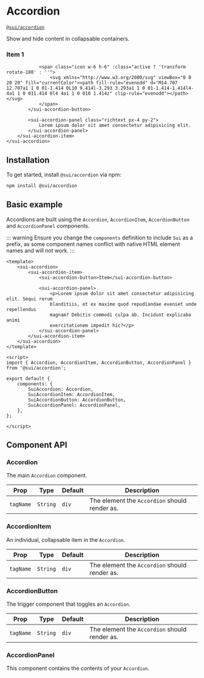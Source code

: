# Accordion
[`@sui/accordion`](https://github.com/sgroupdesign/sui-vue/blob/main/packages/accordion)

Show and hide content in collapsable containers.

<code-preview heading="Accordion">
    <sui-accordion>
        <sui-accordion-item v-slot="{ active }">
            <sui-accordion-button class="flex justify-between w-full px-3 py-2 my-2 font-medium text-sm rounded-md hover:text-gray-700" :class="[active ? 'bg-gray-200 text-gray-700' : 'bg-gray-100 text-gray-500']">
                <h3>Item 1</h3>

                <span class="icon w-6 h-6" :class="active ? 'transform rotate-180' : ''">
                    <svg xmlns="http://www.w3.org/2000/svg" viewBox="0 0 20 20" fill="currentColor"><path fill-rule="evenodd" d="M14.707 12.707a1 1 0 01-1.414 0L10 9.414l-3.293 3.293a1 1 0 01-1.414-1.414l4-4a1 1 0 011.414 0l4 4a1 1 0 010 1.414z" clip-rule="evenodd"></path></svg>
                </span>
            </sui-accordion-button>

            <sui-accordion-panel class="richtext px-4 py-2">
                Lorem ipsum dolor sit amet consectetur adipisicing elit.
            </sui-accordion-panel>
        </sui-accordion-item>
    </sui-accordion>
</code-preview>

## Installation
To get started, install `@sui/accordion` via npm:

```sh
npm install @sui/accordion
```

## Basic example
Accordions are built using the `Accordion`, `AccordionItem`, `AccordionButton` and `AccordionPanel` components.

::: warning
Ensure you change the `components` definition to include `Sui` as a prefix, as some component names conflict with native HTML element names and will not work.
:::

```vue
<template>
    <sui-accordion>
        <sui-accordion-item>
            <sui-accordion-button>Item</sui-accordion-button>
            
            <sui-accordion-panel>
                <p>Lorem ipsum dolor sit amet consectetur adipisicing elit. Sequi rerum
                blanditiis, et ex maxime quod repudiandae eveniet unde repellendus
                magnam? Debitis commodi culpa ab. Incidunt explicabo animi
                exercitationem impedit hic?</p>
            </sui-accordion-panel>
        </sui-accordion-item>
    </sui-accordion>
</template>

<script>
import { Accordion, AccordionItem, AccordionButton, AccordionPanel } from '@sui/accordion';

export default {
    components: {
        SuiAccordion: Accordion,
        SuiAccordionItem: AccordionItem,
        SuiAccordionButton: AccordionButton,
        SuiAccordionPanel: AccordionPanel,
    },
};

</script>
```

## Component API

### Accordion
The main `Accordion` component.

| Prop | Type | Default | Description
| - | - | - | -
| `tagName` | `String` | `div` | The element the `Accordion` should render as.


### AccordionItem
An individual, collapsable item in the `Accordion`.

| Prop | Type | Default | Description
| - | - | - | -
| `tagName` | `String` | `div` | The element the `Accordion` should render as.


### AccordionButton
The trigger component that toggles an `Accordion`.

| Prop | Type | Default | Description
| - | - | - | -
| `tagName` | `String` | `div` | The element the `Accordion` should render as.


### AccordionPanel
This component contains the contents of your `Accordion`.


